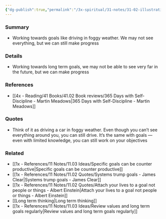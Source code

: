 ```yaml
---
{"dg-publish":true,"permalink":"/3x-spiritual/31-notes/31-02-illustrations/working-towards-goals-like-driving-in-foggy-weather-we-may-not-see-everything-but-we-can-still-make-progress/","title":"Working towards goals like driving in foggy weather. We may not see everything, but we can still make progress","created":"2024-02-21T19:54:28.207+03:00","updated":"2024-02-21T19:59:41.876+03:00"}
---
```



### Summary
- Working towards goals like driving in foggy weather. We may not see everything, but we can still make progress

### Details
- Working towards long term goals, we may not be able to see very far in the future, but we can make progress

### References
- [[4x - Reading/41 Books/41.02 Book reviews/365 Days with Self-Discipline - Martin Meadows\|365 Days with Self-Discipline - Martin Meadows]]

### Quotes
- Think of it as driving a car in foggy weather. Even though you can’t see everything around you, you can still drive. It’s the same with goals — even with limited knowledge, you can still work on your objectives

### Related
- [[1x - References/11 Notes/11.03 Ideas/Specific goals can be counter productive\|Specific goals can be counter productive]]
- [[1x - References/11 Notes/11.02 Quotes/Systems trump goals - James Clear\|Systems trump goals - James Clear]]
- [[1x - References/11 Notes/11.02 Quotes/Attach your lives to a goal not people or things - Albert Einstein\|Attach your lives to a goal not people or things - Albert Einstein]]
- [[Long term thinking\|Long term thinking]]
- [[1x - References/11 Notes/11.03 Ideas/Review values and long term goals regularly\|Review values and long term goals regularly]]